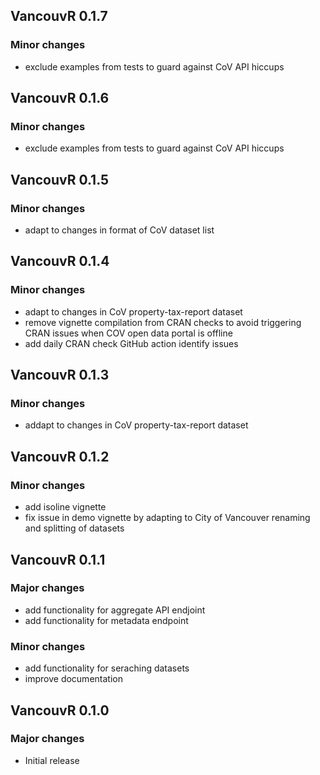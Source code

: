 ## VancouvR 0.1.7

### Minor changes
- exclude examples from tests to guard against CoV API hiccups

## VancouvR 0.1.6

### Minor changes
- exclude examples from tests to guard against CoV API hiccups

## VancouvR 0.1.5

### Minor changes
- adapt to changes in format of CoV dataset list

## VancouvR 0.1.4

### Minor changes
- adapt to changes in CoV property-tax-report dataset
- remove vignette compilation from CRAN checks to avoid triggering CRAN issues when COV open data portal is offline
- add daily CRAN check GitHub action identify issues
  
## VancouvR 0.1.3

### Minor changes
- addapt to changes in CoV property-tax-report dataset
  
## VancouvR 0.1.2

### Minor changes
- add isoline vignette
- fix issue in demo vignette by adapting to City of Vancouver renaming and splitting of datasets
  
## VancouvR 0.1.1

### Major changes
- add functionality for aggregate API endjoint 
- add functionality for metadata endpoint
### Minor changes
- add functionality for seraching datasets
- improve documentation
  
## VancouvR 0.1.0

### Major changes
- Initial release
  
